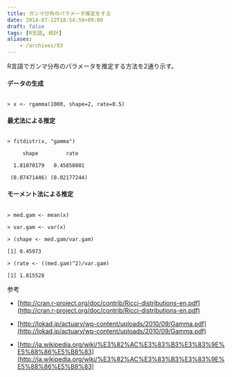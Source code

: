 ```yaml
---
title: ガンマ分布のパラメータ推定をする
date: 2014-07-22T18:54:59+09:00
draft: false
tags: [R言語, 統計]
aliases:
    - /archives/93
---
```


R言語でガンマ分布のパラメータを推定する方法を2通り示す。

####  データの生成
~~~{code}
> x <- rgamma(1000, shape=2, rate=0.5)
~~~

#### 最尤法による推定
~~~{code}
> fitdistr(x, "gamma")
     shape         rate   
  1.81070179   0.45850801 
 (0.07471446) (0.02177244)
~~~

#### モーメント法による推定
~~~~{code}
> med.gam <- mean(x)
> var.gam <- var(x)
> (shape <- med.gam/var.gam)
[1] 0.45973
> (rate <- ((med.gam)^2)/var.gam)
[1] 1.815528
~~~~

参考

* [http://cran.r-project.org/doc/contrib/Ricci-distributions-en.pdf](http://cran.r-project.org/doc/contrib/Ricci-distributions-en.pdf)
* [http://lokad.jp/actuary/wp-content/uploads/2010/09/Gamma.pdf](http://lokad.jp/actuary/wp-content/uploads/2010/09/Gamma.pdf)
* [http://ja.wikipedia.org/wiki/%E3%82%AC%E3%83%B3%E3%83%9E%E5%88%86%E5%B8%83](http://ja.wikipedia.org/wiki/%E3%82%AC%E3%83%B3%E3%83%9E%E5%88%86%E5%B8%83)

